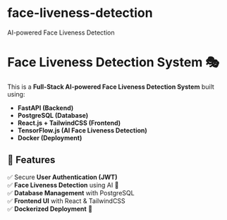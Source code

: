 # face-liveness-detection
AI-powered Face Liveness Detection 
# Face Liveness Detection System 🎭

This is a **Full-Stack AI-powered Face Liveness Detection System** built using:
- **FastAPI (Backend)**
- **PostgreSQL (Database)**
- **React.js + TailwindCSS (Frontend)**
- **TensorFlow.js (AI Face Liveness Detection)**
- **Docker (Deployment)**

## 🚀 Features
✅ Secure **User Authentication (JWT)**  
✅ **Face Liveness Detection** using AI 🧠  
✅ **Database Management** with PostgreSQL  
✅ **Frontend UI** with React & TailwindCSS  
✅ **Dockerized Deployment** 🐳  
